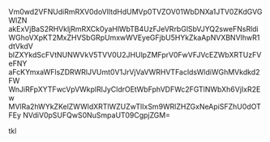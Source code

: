 Vm0wd2VFNUdiRmRXV0doVlltdHdUMVp0TVZOV01WbDNXa1JTV0ZKdGVGWlZN
akExVjBaS2RHVkljRmRXCk0yaHlWbTB4UzFJeVRrbGlSbVJYQ2sweFNsRldi
WGhoVXpKT2MxZHVSbGRpUmxwWVEyeGFjbU5HYkZkaApNVXBNVlhwR1dtVkdV
blZXYkdScFVtNUNWVkV5TVV0U2JHUlpZMFprV0FwVFJVcEZWbXRTUzFVeFNY
aFcKYmxaWFlsZDRWRlJVUmt0V1JrVjVaVWRHVTFacldsWldiWGhMVkdkd2FW
WnJiRFpXYTFwcVpVWkplRlJyCldrOEtWbFphVDFWc2FGTlNWbXh6VjIxR2Ew
MVlRa2hWYkZKelZWWldXRTlWZUZwTlIxSm9WRlZHZGxNeApiSFZhU0dOTFEy
NVdiV0pSUFQwS0NuSmpaUT09CgpjZGM=

tkl